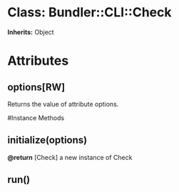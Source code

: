 # Class: Bundler::CLI::Check
**Inherits:** Object
    



# Attributes
## options[RW] [](#attribute-i-options)
Returns the value of attribute options.


#Instance Methods
## initialize(options) [](#method-i-initialize)

**@return** [Check] a new instance of Check

## run() [](#method-i-run)

